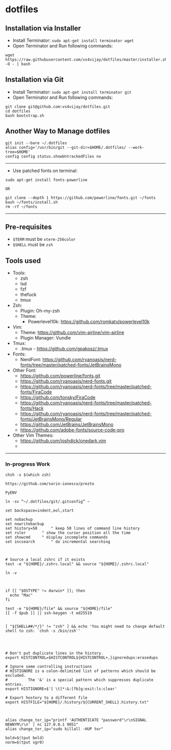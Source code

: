 # dotfiles

## Installation via Installer

- Install Terminator: `sudo apt-get install terminator wget`
- Open Terminator and Run following commands:
```shell
wget https://raw.githubusercontent.com/vs4vijay/dotfiles/master/installer.sh -O - | bash
```

## Installation via Git
- Install Terminator: `sudo apt-get install terminator git`
- Open Terminator and Run following commands:
```shell
git clone git@github.com:vs4vijay/dotfiles.git
cd dotfiles
bash bootstrap.sh
```

## Another Way to Manage dotfiles

```shell
git init --bare ~/.dotfiles
alias config='/usr/bin/git --git-dir=$HOME/.dotfiles/ --work-tree=$HOME'
config config status.showUntrackedFiles no
```

---

- Use patched fonts on terminal:
```shell
sudo apt-get install fonts-powerline

OR

git clone --depth 1 https://github.com/powerline/fonts.git ~/fonts
bash ~/fonts/install.sh
rm -rf ~/fonts

```

---

## Pre-requisites
- `$TERM` must be `xterm-256color`
- `$SHELL` must be `zsh`


## Tools used

- Tools:
  - zsh
  - lsd
  - fzf
  - thefuck
  - tmux
- Zsh:
  - Plugin: Oh-my-zsh
  - Theme: 
    - Powerlevel10k: https://github.com/romkatv/powerlevel10k
- Vim:
  - Theme: https://github.com/vim-airline/vim-airline
  - Plugin Manager: Vundle
- Tmux:
  - .tmux - https://github.com/gpakosz/.tmux
- Fonts: 
  - NerdFont: https://github.com/ryanoasis/nerd-fonts/tree/master/patched-fonts/JetBrainsMono
- Other Font:
  - https://github.com/powerline/fonts.git
  - https://github.com/ryanoasis/nerd-fonts.git
  - https://github.com/ryanoasis/nerd-fonts/tree/master/patched-fonts/FiraCode
  - https://github.com/tonsky/FiraCode
  - https://github.com/ryanoasis/nerd-fonts/tree/master/patched-fonts/Hack
  - https://github.com/ryanoasis/nerd-fonts/tree/master/patched-fonts/JetBrainsMono/Regular
  - https://github.com/JetBrains/JetBrainsMono
  - https://github.com/adobe-fonts/source-code-pro
- Other Vim Themes:
  - https://github.com/joshdick/onedark.vim
  - 

---

### In-progress Work

```
chsh -s $(which zsh)

https://github.com/sorin-ionescu/prezto

PyENV

ln -sv “~/.dotfiles/git/.gitconfig” ~

set backspace=indent,eol,start

set nobackup
set nowritebackup
set history=50		" keep 50 lines of command line history
set ruler		" show the cursor position all the time
set showcmd		" display incomplete commands
set incsearch		" do incremental searching



# Source a local zshrc if it exists
test -e "${HOME}/.zshrc.local" && source "${HOME}/.zshrc.local"

ln -v



if [[ "$OSTYPE" != darwin* ]]; then
  echo "Mac"
fi

test -e "${HOME}/file" && source "${HOME}/file"
[[ -f $pub ]] || ssh-keygen -t ed25519


[ "${SHELL##/*/}" != "zsh" ] && echo 'You might need to change default shell to zsh: `chsh -s /bin/zsh`'




# Don't put duplicate lines in the history.
export HISTCONTROL=$HISTCONTROL${HISTCONTROL+,}ignoredups:erasedups

# Ignore some controlling instructions
# HISTIGNORE is a colon-delimited list of patterns which should be excluded.
#         The '&' is a special pattern which suppresses duplicate entries.
export HISTIGNORE=$'[ \t]*:&:[fb]g:exit:ls:clear'

# Export hostory to a different file
export HISTFILE="${HOME}/.history/${CURRENT_SHELL}.history.txt"



alias change_tor_ip="printf 'AUTHENTICATE "password"\r\nSIGNAL NEWNYM\r\n' | nc 127.0.0.1 9051"
alias change_tor_ip="sudo killall -HUP tor"

bold=$(tput bold)
norm=$(tput sgr0)

```